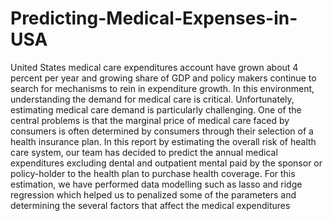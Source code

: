 # Predicting-Medical-Expenses-in-USA
United States medical care expenditures account have grown about 4 percent per year and growing share of GDP and policy makers continue to search for mechanisms to rein in expenditure growth. In this environment, understanding the demand for medical care is critical. Unfortunately, estimating medical care demand is particularly challenging. One of the central problems is that the marginal price of medical care faced by consumers is often determined by consumers through their selection of a health insurance plan. In this report by estimating the overall risk of health care system, our team has decided to predict the annual medical expenditures excluding dental and outpatient mental paid by the sponsor or policy-holder to the health plan to purchase health coverage. For this estimation, we have performed data modelling such as lasso and ridge regression which helped us to penalized some of the parameters and determining the several factors that affect the medical expenditures
